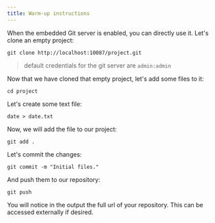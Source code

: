 ```yaml
---
title: Warm-up instructions
---
```


When the embedded Git server is enabled, you can directly use it. Let's clone
an empty project:

```execute
git clone http://localhost:10087/project.git
```

> default credentials for the git server are `admin:admin`

Now that we have cloned that empty project, let's add some files to it:

```execute
cd project
```

Let's create some text file:

```execute
date > date.txt
```

Now, we will add the file to our project:

```execute
git add .
```

Let's commit the changes:

```execute
git commit -m "Initial files."
```

And push them to our repository:

```execute
git push
```

You will notice in the output the full url of your repository. This can be accessed externally if desired.
